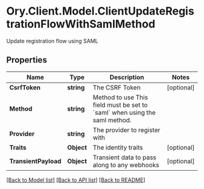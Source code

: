 # Ory.Client.Model.ClientUpdateRegistrationFlowWithSamlMethod
Update registration flow using SAML

## Properties

Name | Type | Description | Notes
------------ | ------------- | ------------- | -------------
**CsrfToken** | **string** | The CSRF Token | [optional] 
**Method** | **string** | Method to use  This field must be set to &#x60;saml&#x60; when using the saml method. | 
**Provider** | **string** | The provider to register with | 
**Traits** | **Object** | The identity traits | [optional] 
**TransientPayload** | **Object** | Transient data to pass along to any webhooks | [optional] 

[[Back to Model list]](../README.md#documentation-for-models) [[Back to API list]](../README.md#documentation-for-api-endpoints) [[Back to README]](../README.md)

